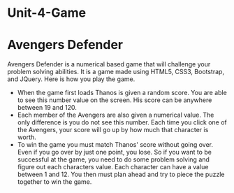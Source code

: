 # Unit-4-Game

<h1>Avengers Defender</h1>

Avengers Defender is a numerical based game that will challenge your problem solving abilities. It is a game made using HTML5, CSS3, Bootstrap, and JQuery. Here is how you play the game.
<ul>
<li>When the game first loads Thanos is given a random score. You are able to see this number value on the screen. His score can be anywhere between 19 and 120.</li>
<li>Each member of the Avengers are also given a numerical value. The only difference is you do not see this number. Each time you click one of the Avengers, your score will go up by how much that character is worth.</li>
<li>To win the game you must match Thanos' score without going over. Even if you go over by just one point, you lose. So if you want to be successful at the game, you need to do some problem solving and figure out each characters value. Each character can have a value between 1 and 12. You then must plan ahead and try to piece the puzzle together to win the game.
</ul>